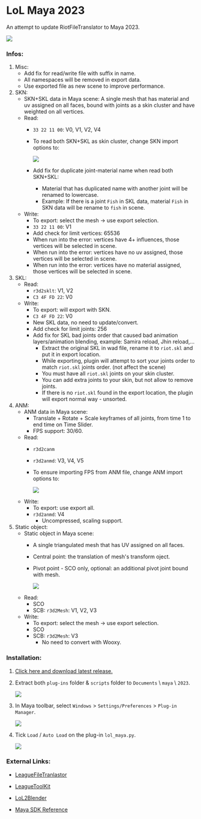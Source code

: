 # LoL Maya 2023
An attempt to update RiotFileTranslator to Maya 2023.

![](https://i.imgur.com/cRpMpYt.gif)


### Infos:
1. Misc:
    - Add fix for read/write file with suffix in name.
    - All namespaces will be removed in export data. 
    - Use exported file as new scene to improve performance.
2. SKN: 
    - SKN+SKL data in Maya scene: A single mesh that has material and uv assigned on all faces, bound with joints as a skin cluster and have weighted on all vertices.
    - Read: 
        - `33 22 11 00`: V0, V1, V2, V4
        - To read both SKN+SKL as skin cluster, change SKN import options to:
        
            ![](https://i.imgur.com/UiNIMul.png)

        - Add fix for duplicate joint-material name when read both SKN+SKL: 
            - Material that has duplicated name with another joint will be renamed to lowercase. 
            - Example: If there is a joint `Fish` in SKL data, material `Fish` in SKN data will be rename to `fish` in scene.
    - Write: 
        - To export: select the mesh -> use export selection.
        - `33 22 11 00`: V1
        - Add check for limit vertices: 65536 
        - When run into the error: vertices have 4+ influences, those vertices will be selected in scene.
        - When run into the error: vertices have no uv assigned, those vertices will be selected in scene.
        - When run into the error: vertices have no material assigned, those vertices will be selected in scene.
3. SKL:
    - Read: 
        - `r3d2sklt`: V1, V2
        - `C3 4F FD 22`: V0
    - Write:
        - To export: will export with SKN.
        - `C3 4F FD 22`: V0 
        - New SKL data, no need to update/convert.
        - Add check for limit joints: 256
        - Add fix for SKL bad joints order that caused bad animation layers/animation blending, example: Samira reload, Jhin reload,...
            - Extract the original SKL in wad file, rename it to `riot.skl` and put it in export location.
            - While exporting, plugin will attempt to sort your joints order to match `riot.skl` joints order. (not affect the scene)
            - You must have all `riot.skl` joints on your skin cluster.
            - You can add extra joints to your skin, but not allow to remove joints.
            - If there is no `riot.skl` found in the export location, the plugin will export normal way - unsorted.
4. ANM:
    - ANM data in Maya scene: 
        - Translate + Rotate + Scale keyframes of all joints, from time 1 to end time on Time Slider.
        - FPS support: 30/60.
    - Read: 
        - `r3d2canm`
        - `r3d2anmd`: V3, V4, V5
        - To ensure importing FPS from ANM file, change ANM import options to:
            
            ![](https://i.imgur.com/2hJvlGt.png)
    - Write:
        - To export: use export all.
        - `r3d2anmd`: V4 
            - Uncompressed, scaling support.
5. Static object:
    - Static object in Maya scene: 
        - A single triangulated mesh that has UV assigned on all faces.
        - Central point: the translation of mesh's transform oject.
        - Pivot point - SCO only, optional: an additional pivot joint bound with mesh.
            
            ![](https://i.imgur.com/XZFvV3V.png)
    - Read:
        - SCO 
        - SCB: `r3d2Mesh`: V1, V2, V3
    - Write:
        - To export: select the mesh -> use export selection.
        - SCO
        - SCB: `r3d2Mesh`: V3 
            - No need to convert with Wooxy.



### Installation:
1. [Click here and download latest release.](https://github.com/tarngaina/lol_maya/releases)


2. Extract both `plug-ins` folder & `scripts` folder to `Documents` \ `maya` \ `2023`.

    ![](https://i.imgur.com/OuXcoD7.png)

3. In Maya toolbar, select `Windows` > `Settings/Preferences` > `Plug-in Manager`.

    ![](https://i.imgur.com/fawHenl.png)

4. Tick `Load` / `Auto Load` on the plug-in `lol_maya.py`.

    ![](https://i.imgur.com/D0Za7BU.png)



### External Links:

- [LeagueFileTranlastor](https://github.com/LoL-Fantome/LeagueFileTranslator)

- [LeagueToolKit](https://github.com/LoL-Fantome/LeagueToolkit)

- [LoL2Blender](https://github.com/WorldSEnder/LoL2Blender)

- [Maya SDK Reference](https://help.autodesk.com/cloudhelp/2023/ENU/Maya-SDK/cpp_ref/modules.html)
